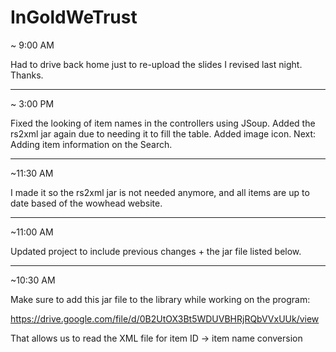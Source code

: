 # InGoldWeTrust

~ 9:00 AM

Had to drive back home just to re-upload the slides I revised last night. Thanks.

----------------------------------------------------------

~ 3:00 PM

Fixed the looking of item names in the controllers using JSoup. Added the rs2xml jar again due to needing it to fill the table. Added image icon. Next: Adding item information on the Search.

----------------------------------------------------------

~11:30 AM

I made it so the rs2xml jar is not needed anymore, and all items are up to date based of the wowhead website.

-----------------------------------------------------------

~11:00 AM

Updated project to include previous changes + the jar file listed below.

------------------------------------------------------------

~10:30 AM

Make sure to add this jar file to the library while working on the program:

https://drive.google.com/file/d/0B2UtOX3Bt5WDUVBHRjRQbVVxUUk/view

That allows us to read the XML file for item ID -> item name conversion
